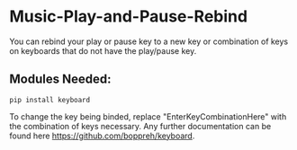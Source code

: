 # Music-Play-and-Pause-Rebind
You can rebind your play or pause key to a new key or combination of keys on keyboards that do not have the play/pause key.

## Modules Needed:
```
pip install keyboard
```


To change the key being binded, replace "EnterKeyCombinationHere" with the combination of keys necessary.
Any further documentation can be found here https://github.com/boppreh/keyboard.
